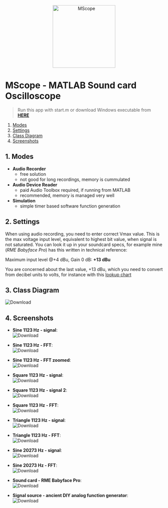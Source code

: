 <div align="center" margin="0" padding="0">
<img src="https://raw.githubusercontent.com/parezj/MScope/master/img/logo.png" alt="MScope" width="200" height="200">
</div>

# MScope - MATLAB Sound card Oscilloscope
> Run this app with start.m or download Windows executable from **[HERE](https://github.com/parezj/MScope/releases)**  

1. [Modes](#1-Modes)
2. [Settings](#2-Settings)
3. [Class Diagram](#3-Class-Diagram)
4. [Screenshots](#4-Screenshots)

## 1. Modes
- **Audio Recorder**
  - free solution
  - not good for long recordings, memory is cummulated 
- **Audio Device Reader**
  - paid Audio Toolbox required, if running from MATLAB
  - recommended, memory is managed very well
- **Simulation**
  - simple timer based software function generation
  
## 2. Settings
When using audio recording, you need to enter correct Vmax value. This is the max voltage input level,
equivalent to highest bit value, when signal is not saturated. You can look it up in your soundcard specs,
for example mine (*RME Babyface Pro*) has this written in technical reference:  
  
Maximum input level @+4 dBu, Gain 0 dB: **+13 dBu**  
  
You are concerned about the last value, +13 dBu, which you need to convert from decibel units to volts,
for instance with this [lookup chart](http://www.cranesong.com/Volts%20to%20dBu%20to%20VU%20Comparison.pdf)

## 3. Class Diagram
![Download](https://raw.githubusercontent.com/parezj/MScope/master/img/ClassDiagram.png)

## 4. Screenshots
- **Sine 1123 Hz - signal**:  
![Download](https://raw.githubusercontent.com/parezj/MScope/master/screenshots/sine_1123_sig.png)
  
- **Sine 1123 Hz - FFT**:  
![Download](https://raw.githubusercontent.com/parezj/MScope/master/screenshots/sine_1123_fft.png)
  
- **Sine 1123 Hz - FFT zoomed**:  
![Download](https://raw.githubusercontent.com/parezj/MScope/master/screenshots/sine_1123_fft2.png)
  
- **Square 1123 Hz - signal**:  
![Download](https://raw.githubusercontent.com/parezj/MScope/master/screenshots/square_1123_sig.png)
  
- **Square 1123 Hz - signal 2**:  
![Download](https://raw.githubusercontent.com/parezj/MScope/master/screenshots/square_1123_sig2.png)
  
- **Square 1123 Hz - FFT**:  
![Download](https://raw.githubusercontent.com/parezj/MScope/master/screenshots/square_1123_fft2.png)
  
- **Triangle 1123 Hz - signal**:  
![Download](https://raw.githubusercontent.com/parezj/MScope/master/screenshots/triangle_1123_sig.png)
  
- **Triangle 1123 Hz - FFT**:  
![Download](https://raw.githubusercontent.com/parezj/MScope/master/screenshots/triangle_1123_fft.png)

- **Sine 20273 Hz - signal**:  
![Download](https://raw.githubusercontent.com/parezj/MScope/master/screenshots/sine_20273.png)

- **Sine 20273 Hz - FFT**:  
![Download](https://raw.githubusercontent.com/parezj/MScope/master/screenshots/sine_20273_fft.png)

- **Sound card - RME Babyface Pro**:  
![Download](https://raw.githubusercontent.com/parezj/MScope/master/screenshots/rme_babyface.jpg)

- **Signal source - ancient DIY analog function generator**:  
![Download](https://raw.githubusercontent.com/parezj/MScope/master/screenshots/ancient_dyi_generator.jpg)
